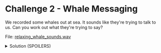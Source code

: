 # Challenge 2 - Whale Messaging

We recorded some whales out at sea. It sounds like they're trying to talk to us. Can you work out what they're trying to say?

File: [relaxing_whale_sounds.wav](https://github.com/DMUHackers/weekly_sessions/raw/master/2020-2021/week_10/challenges/challenge_2/relaxing_whale_sounds.wav)

<details>
    <summary>Solution (SPOILERS)</summary>

  Data is hidden in this image using `steghide`
  First, let's install it
  ```
  # apt update
  # apt install steghide
  ```

  Now let's extract the hidden file
  ```
  # steghide extract -sf bojack.jpg
  ```

  steghide asks for a passphrase, hitting enter we can try without using a passphrase
  ```
  Enter passphrase:
  wrote extracted data to "extracted_secret.txt".
  ```

  It worked! Now let's see what's hidden in the file
  ```
  # cat extracted_secret.txt
  ```

</details>
